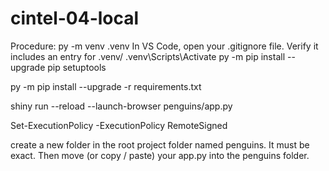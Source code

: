 # cintel-04-local

Procedure:
py -m venv .venv
In VS Code, open your .gitignore file. Verify it includes an entry for .venv/ 
.venv\Scripts\Activate
py -m pip install --upgrade pip setuptools

py -m pip install --upgrade -r requirements.txt

shiny run --reload --launch-browser penguins/app.py

Set-ExecutionPolicy -ExecutionPolicy RemoteSigned

create a new folder in the root project folder named penguins. It must be exact. Then move (or copy / paste) your app.py into the penguins folder. 